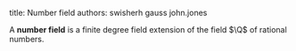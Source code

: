 title: Number field
authors:
    swisherh
    gauss
    john.jones

A **number field** is a finite degree field extension of the field $\Q$ of rational numbers.

